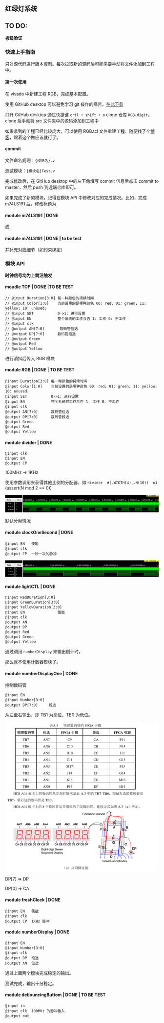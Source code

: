 ## 红绿灯系统

## TO DO:

**板级验证**

### 快速上手指南

只对源代码进行版本控制。每次拉取新的源码后可能需要手动将文件添加到工程中。

#### 第一次使用

在 vivado 中新建工程 RGB，完成基本配置。

使用 GitHub desktop 可以避免学习 git 操作的痛苦，[在此下载](https://desktop.github.com/)

打开 GitHub desktop 通过快捷键 `crtl + shift + o` clone 仓库 `RGB-digit`。clone 后手动将 src 文件夹中的源码添加到工程中

如果拿到的工程已经比较庞大，可以使用 RGB.tcl 文件重建工程。随便找了个[博客](https://bbs.huaweicloud.com/blogs/detail/178615)，跟着这个做应该就行了。

#### commit

文件命名规则：`{模块名}.v`

测试模块：`{模块名}Test.v`

完成修改后，在 GitHub desktop 中的左下角填写 commit 信息后点击 commit to master，然后 push 到远端仓库即可。

如果完成了新的模块，记得在模块 API 中修改对应的完成情况。比如，完成 m74LS191 后，修改标题为

#### module m74LS191 | DONE

或

#### module m74LS191 | DONE | to be test

并补充对应细节（如约束绑定）

### 模块 API

**时钟信号均为上跳沿触发**

#### moudle TOP | DONE |TO BE TEST

```
// @input Duration[3:0] 每一种颜色的持续时间
// @input Color[1:0]    当前设置的是哪种颜色 00: red; 01: green; 11: yellow; 10: unused;
// @input SET           0->1: 进行设置
// @input EN            整个系统的工作与否 1: 工作 0: 不工作
// @input clk
// @output AN[7:0]		 数码管位选
// @output DP[7:0]      数码管段选
// @output Green
// @output Red
// @output Yellow
```

进行消抖后传入 RGB 模块

#### module RGB | DONE | TO BE TEST

```
@input Duration[3:0] 每一种颜色的持续时间
@input Color[1:0]    当前设置的是哪种颜色 00: red; 01: green; 11: yellow; 10: unused;
@input SET           0->1: 进行设置
@input EN            整个系统的工作与否 1: 工作 0: 不工作
@input clk
@output AN[7:0]		 数码管位选
@output DP[7:0]      数码管段选
@output Green
@output Red
@output Yellow
```

#### module divider | DONE

```
@input clk
@input EN
@output CP
```

100MHz -> 1KHz

使用参数调用来获得其他比例的分配器，如 `divider  #(.WIDTH(4),.N(10))  u1` (assert(N mod 2 == 0))

![image-20211223135009131](figure/image-20211223135009131.png)

默认分频情况

#### module clockOneSecond | DONE

```
@input EN	使能
@input clk
@output CP	一秒一次的脉冲
```

![image-20211223143956835](figure/image-20211223143956835.png)

#### module lightCTL | DONE

```
@input RedDuration[3:0]
@input GreenDuration[3:0]
@input YellowDuration[3:0]
@input EN				使能
@input clk
@output AN
@output DP
@output Red
@output Green
@output Yellow
```

通过调用 `numberDisplay` 来输出倒计时。

那么就不使用计数器模块了。

#### module numberDisplayOne | DONE

控制数码管

```
@input EN
@input Number[3:0]
@output DP[7:0]		段选
```

从左至右输出，即 TB1 为高位，TB0 为低位。

![image-20211223001556279](figure/image-20211223001556279.png)

DP[7] => DP

DP[0] => CA

#### module freshClock | DONE

```
@input EN	使能
@input clk
@output CP	1KHz 脉冲
```

#### module numberDisplay | DONE

```
@input EN
@input Number[3:0]
@input clk
@output DP	段选
@output AN	位选
```

通过上面两个模块完成稳定的输出。

测试完成，输出十分稳定。

#### module debouncingButtom | DONE | TO BE TEST

```
@input in
@input clk	100MHz 的脉冲输入
@output out
```

